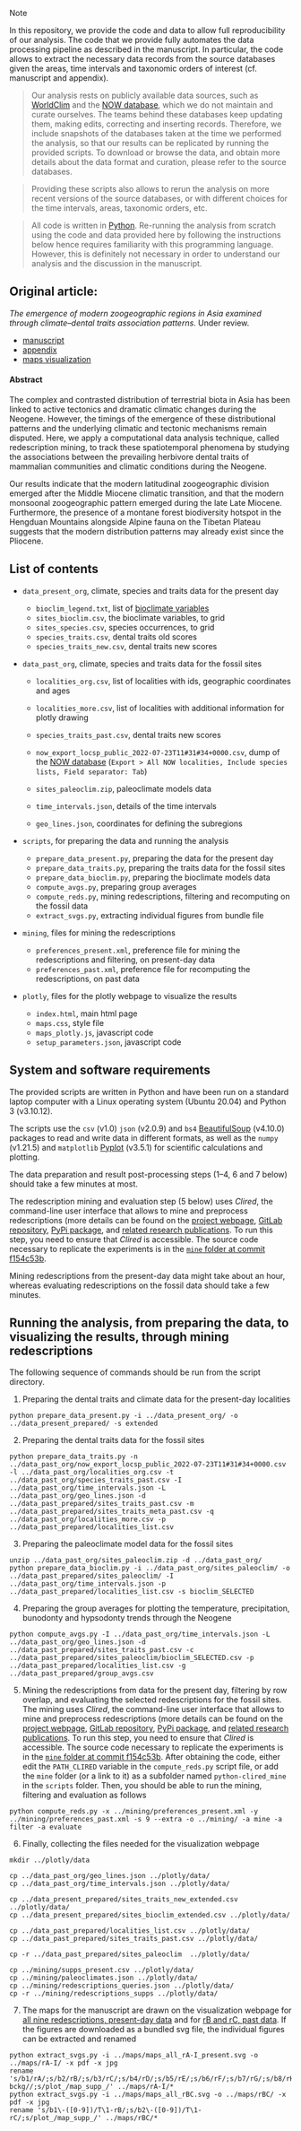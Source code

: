 > [!NOTE]
> In this repository, we provide the code and data to allow full reproducibility of our analysis.
> The code that we provide fully automates the data processing pipeline as described in the manuscript.
> In particular, the code allows to extract the necessary data records from the source databases given the areas, time intervals and taxonomic orders of interest (cf. manuscript and appendix).

> Our analysis rests on publicly available data sources, such as [WorldClim](https://worldclim.org/) and the [NOW database](https://nowdatabase.luomus.fi/), which we do not maintain and curate ourselves. The teams behind these databases keep updating them, making edits, correcting and inserting records.
> Therefore, we include snapshots of the databases taken at the time we performed the analysis, so that our results can be replicated by running the provided scripts.
> To download or browse the data, and obtain more details about the data format and curation, please refer to the source databases. 

> Providing these scripts also allows to rerun the analysis on more recent versions of the source databases, or with different choices for the time intervals, areas, taxonomic orders, etc.

> All code is written in [Python](https://www.python.org/). Re-running the analysis from scratch using the code and data provided here by following the instructions below hence requires familiarity with this programming language.
> However, this is definitely not necessary in order to understand our analysis and the discussion in the manuscript.

## Original article:
*The emergence of modern zoogeographic regions in Asia examined through climate–dental traits association patterns*. Under review.

- [manuscript](./manuscript.pdf)
- [appendix](./appendix.pdf)
- [maps visualization](https://zliobaite.github.io/redescription-asia-neogene/)

#### Abstract
The complex and contrasted distribution of terrestrial biota in Asia has been linked to active tectonics and dramatic climatic changes during the Neogene.
However, the timings of the emergence of these distributional patterns and the underlying climatic and tectonic mechanisms remain disputed. 
Here, we apply a computational data analysis technique, called redescription mining, to track these spatiotemporal phenomena by studying the associations between the prevailing herbivore dental traits of mammalian communities and climatic conditions during the Neogene. 

Our results indicate that the modern latitudinal zoogeographic division emerged after the Middle Miocene climatic transition, and that the modern monsoonal zoogeographic pattern emerged during the late Late Miocene.
Furthermore, the presence of a montane forest biodiversity hotspot in the Hengduan Mountains alongside Alpine fauna on the Tibetan Plateau suggests that the modern distribution patterns may already exist since the Pliocene.

## List of contents

- `data_present_org`, climate, species and traits data for the present day

    - `bioclim_legend.txt`, list of [bioclimate variables](https://worldclim.org/data/bioclim.html)
    - `sites_bioclim.csv`, the bioclimate variables, to grid
    - `sites_species.csv`, species occurrences, to grid
    - `species_traits.csv`, dental traits old scores
    - `species_traits_new.csv`, dental traits new scores

- `data_past_org`, climate, species and traits data for the fossil sites

    - `localities_org.csv`, list of localities with ids, geographic coordinates and ages
    - `localities_more.csv`, list of localities with additional information for plotly drawing
    - `species_traits_past.csv`, dental traits new scores
    - `now_export_locsp_public_2022-07-23T11#31#34+0000.csv`, dump of the [NOW database](https://nowdatabase.luomus.fi/locality_list.php) (`Export > All NOW localities, Include species lists, Field separator: Tab`)

    - `sites_paleoclim.zip`, paleoclimate models data
    
    - `time_intervals.json`, details of the time intervals
    - `geo_lines.json`, coordinates for defining the subregions


- `scripts`, for preparing the data and running the analysis

    - `prepare_data_present.py`, preparing the data for the present day
    - `prepare_data_traits.py`, preparing the traits data for the fossil sites
    - `prepare_data_bioclim.py`, preparing the bioclimate models data
    - `compute_avgs.py`, preparing group averages
    - `compute_reds.py`, mining redescriptions, filtering and recomputing on the fossil data 
    - `extract_svgs.py`, extracting individual figures from bundle file

- `mining`, files for mining the redescriptions

    - `preferences_present.xml`, preference file for mining the redescriptions and filtering, on present-day data
    - `preferences_past.xml`, preference file for recomputing the redescriptions, on past data

- `plotly`, files for the plotly webpage to visualize the results
    - `index.html`, main html page
    - `maps.css`, style file
    - `maps_plotly.js`, javascript code
    - `setup_parameters.json`, javascript code


## System and software requirements

The provided scripts are written in Python and have been run on a standard laptop computer with a Linux operating system (Ubuntu 20.04) and Python 3 (v3.10.12).

The scripts use the `csv` (v1.0) `json` (v2.0.9) and `bs4` [BeautifulSoup](https://beautiful-soup-4.readthedocs.io) (v4.10.0) packages to read and write data in different formats, as well as the `numpy` (v1.21.5) and `matplotlib` [Pyplot](https://matplotlib.org/stable/tutorials/introductory/pyplot.html) (v3.5.1) for scientific calculations and plotting.

The data preparation and result post-processing steps (1–4, 6 and 7 below) should take a few minutes at most.

The redescription mining and evaluation step (5 below) uses *Clired*, the command-line user interface that allows to mine and preprocess redescriptions (more details can be found on the [project webpage](http://cs.uef.fi/siren/main/download.html), [GitLab repository](https://gitlab.inria.fr/egalbrun/siren,), [PyPi package](https://pypi.org/project/python-clired/), and [related research publications](http://cs.uef.fi/siren/main/references.html). 
To run this step, you need to ensure that *Clired* is accessible. The source code necessary to replicate the experiments is in the [`mine` folder at commit f154c53b](https://gitlab.inria.fr/egalbrun/siren/-/tree/f154c53b9abda7fd4b4d39c58280686908f39fe5/python-siren/blocks/mine).

Mining redescriptions from the present-day data might take about an hour, whereas evaluating redescriptions on the fossil data should take a few minutes.


## Running the analysis, from preparing the data, to visualizing the results, through mining redescriptions

The following sequence of commands should be run from the script directory.

1. Preparing the dental traits and climate data for the present-day localities
```
python prepare_data_present.py -i ../data_present_org/ -o ../data_present_prepared/ -s extended
```

2. Preparing the dental traits data for the fossil sites
```
python prepare_data_traits.py -n ../data_past_org/now_export_locsp_public_2022-07-23T11#31#34+0000.csv -l ../data_past_org/localities_org.csv -t ../data_past_org/species_traits_past.csv -I ../data_past_org/time_intervals.json -L ../data_past_org/geo_lines.json -d ../data_past_prepared/sites_traits_past.csv -m ../data_past_prepared/sites_traits_meta_past.csv -q ../data_past_org/localities_more.csv -p ../data_past_prepared/localities_list.csv
```

3. Preparing the paleoclimate model data for the fossil sites
```
unzip ../data_past_org/sites_paleoclim.zip -d ../data_past_org/
python prepare_data_bioclim.py -i ../data_past_org/sites_paleoclim/ -o ../data_past_prepared/sites_paleoclim/ -I ../data_past_org/time_intervals.json -p ../data_past_prepared/localities_list.csv -s bioclim_SELECTED
```

4. Preparing the group averages for plotting the temperature, precipitation, bunodonty and hypsodonty trends through the Neogene
```
python compute_avgs.py -I ../data_past_org/time_intervals.json -L ../data_past_org/geo_lines.json -d ../data_past_prepared/sites_traits_past.csv -c ../data_past_prepared/sites_paleoclim/bioclim_SELECTED.csv -p ../data_past_prepared/localities_list.csv -g ../data_past_prepared/group_avgs.csv
```

5. Mining the redescriptions from data for the present day, filtering by row overlap, and evaluating the selected redescriptions for the fossil sites. 
The mining uses *Clired*, the command-line user interface that allows to mine and preprocess redescriptions (more details can be found on the [project webpage](http://cs.uef.fi/siren/main/download.html), [GitLab repository](https://gitlab.inria.fr/egalbrun/siren,), [PyPi package](https://pypi.org/project/python-clired/), and [related research publications](http://cs.uef.fi/siren/main/references.html). 
To run this step, you need to ensure that *Clired* is accessible. The source code necessary to replicate the experiments is in the [`mine` folder at commit f154c53b](https://gitlab.inria.fr/egalbrun/siren/-/tree/f154c53b9abda7fd4b4d39c58280686908f39fe5/python-siren/blocks/mine). After obtaining the code, either edit the `PATH_CLIRED` variable in the `compute_reds.py` script file, or add the `mine` folder (or a link to it) as a subfolder named `python-clired_mine` in the `scripts` folder. Then, you should be able to run the mining, filtering and evaluation as follows

```
python compute_reds.py -x ../mining/preferences_present.xml -y ../mining/preferences_past.xml -s 9 --extra -o ../mining/ -a mine -a filter -a evaluate
```

6. Finally, collecting the files needed for the visualization webpage
```
mkdir ../plotly/data

cp ../data_past_org/geo_lines.json ../plotly/data/
cp ../data_past_org/time_intervals.json ../plotly/data/

cp ../data_present_prepared/sites_traits_new_extended.csv ../plotly/data/
cp ../data_present_prepared/sites_bioclim_extended.csv ../plotly/data/

cp ../data_past_prepared/localities_list.csv ../plotly/data/
cp ../data_past_prepared/sites_traits_past.csv ../plotly/data/

cp -r ../data_past_prepared/sites_paleoclim  ../plotly/data/

cp ../mining/supps_present.csv ../plotly/data/
cp ../mining/paleoclimates.json ../plotly/data/
cp ../mining/redescriptions_queries.json ../plotly/data/
cp -r ../mining/redescriptions_supps ../plotly/data/
```
           
7. The maps for the manuscript are drawn on the visualization webpage for [all nine redescriptions, present-day data](https://zliobaite.github.io/redescription-asia-neogene/index.html?b1__var_color=rA&b1__opacity_bckg=1&b2__var_color=rB&b2__opacity_bckg=1&b3__var_color=rC&b3__opacity_bckg=1&b4__var_color=rD&b4__opacity_bckg=1&b5__var_color=rE&b5__opacity_bckg=1&b6__var_color=rF&b6__opacity_bckg=1&b7__var_color=rG&b7__opacity_bckg=1&b8__var_color=rH&b8__opacity_bckg=1&b9__var_color=rI&b9__opacity_bckg=1) and for [rB and rC, past data](https://zliobaite.github.io/redescription-asia-neogene/index.html?b1__var_color=rB&b2__var_color=rC). If the figures are downloaded as a bundled svg file, the individual figures can be extracted and renamed
```
python extract_svgs.py -i ../maps/maps_all_rA-I_present.svg -o ../maps/rA-I/ -x pdf -x jpg
rename 's/b1/rA/;s/b2/rB/;s/b3/rC/;s/b4/rD/;s/b5/rE/;s/b6/rF/;s/b7/rG/;s/b8/rH/;s/b9/rI/;s/\-bckg//;s/plot_/map_supp_/' ../maps/rA-I/*
python extract_svgs.py -i ../maps/maps_all_rBC.svg -o ../maps/rBC/ -x pdf -x jpg
rename 's/b1\-([0-9])/T\1-rB/;s/b2\-([0-9])/T\1-rC/;s/plot_/map_supp_/' ../maps/rBC/*
```

